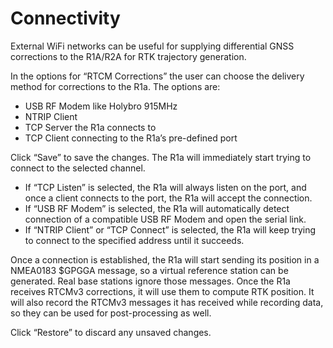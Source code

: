 # Connectivity

External WiFi networks can be useful for supplying differential GNSS corrections to the R1A/R2A for RTK trajectory generation.

In the options for “RTCM Corrections” the user can choose the delivery method for corrections to the R1a. The options are:
* USB RF Modem like Holybro 915MHz
* NTRIP Client
* TCP Server the R1a connects to
* TCP Client connecting to the R1a’s pre-defined port

Click “Save” to save the changes. The R1a will immediately start trying to connect to the selected channel.
* If “TCP Listen” is selected, the R1a will always listen on the port, and once a client connects to the port, the R1a will accept the connection.
* If “USB RF Modem” is selected, the R1a will automatically detect connection of a compatible USB RF Modem and open the serial link.
* If “NTRIP Client” or “TCP Connect” is selected, the R1a will keep trying to connect to the specified address until it succeeds.

Once a connection is established, the R1a will start sending its position in a NMEA0183 $GPGGA message, so a virtual reference station can be generated. Real base stations ignore those messages. Once the R1a receives RTCMv3 corrections, it will use them to compute RTK position. It will also record the RTCMv3 messages it has received while recording data, so they can be used for post-processing as well.

Click “Restore” to discard any unsaved changes.